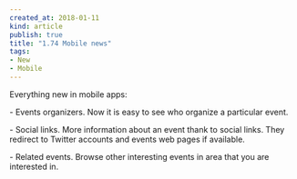 ```yaml
---
created_at: 2018-01-11 
kind: article
publish: true
title: "1.74 Mobile news"
tags:
- New
- Mobile
---
```

Everything new in mobile apps:
<p>
<p> - Events organizers. Now it is easy to see who organize a particular event.

<p> -  Social links. More information about an event thank to social links. They redirect to Twitter accounts and events web pages if available.

<p> - Related events. Browse other interesting events in area that you are interested in.
<p>
<img src="/images/zrzut3.png" alt=">
<ul>